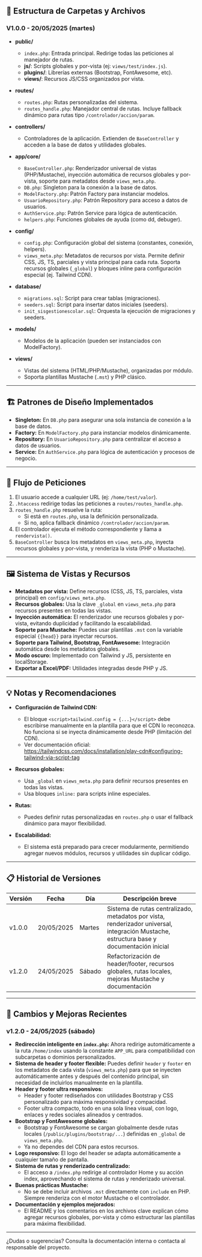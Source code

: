 <!--
# 📚 Documentación del Proyecto Academia
-->

## 📁 Estructura de Carpetas y Archivos

### V1.0.0 - 20/05/2025 (martes)

- **public/**
  - `index.php`: Entrada principal. Redirige todas las peticiones al manejador de rutas.
  - **js/**: Scripts globales y por-vista (ej: `views/test/index.js`).
  - **plugins/**: Librerías externas (Bootstrap, FontAwesome, etc).
  - **views/**: Recursos JS/CSS organizados por vista.

- **routes/**
  - `routes.php`: Rutas personalizadas del sistema.
  - `routes_handle.php`: Manejador central de rutas. Incluye fallback dinámico para rutas tipo `/controlador/accion/param`.

- **controllers/**
  - Controladores de la aplicación. Extienden de `BaseController` y acceden a la base de datos y utilidades globales.

- **app/core/**
  - `BaseController.php`: Renderizador universal de vistas (PHP/Mustache), inyección automática de recursos globales y por-vista, soporte para metadatos desde `views_meta.php`.
  - `DB.php`: Singleton para la conexión a la base de datos.
  - `ModelFactory.php`: Patrón Factory para instanciar modelos.
  - `UsuarioRepository.php`: Patrón Repository para acceso a datos de usuarios.
  - `AuthService.php`: Patrón Service para lógica de autenticación.
  - `helpers.php`: Funciones globales de ayuda (como dd, debuger).

- **config/**
  - `config.php`: Configuración global del sistema (constantes, conexión, helpers).
  - `views_meta.php`: Metadatos de recursos por vista. Permite definir CSS, JS, TS, parciales y vista principal para cada ruta. Soporta recursos globales (`_global`) y bloques inline para configuración especial (ej. Tailwind CDN).

- **database/**
  - `migrations.sql`: Script para crear tablas (migraciones).
  - `seeders.sql`: Script para insertar datos iniciales (seeders).
  - `init_sisgestionescolar.sql`: Orquesta la ejecución de migraciones y seeders.

- **models/**
  - Modelos de la aplicación (pueden ser instanciados con ModelFactory).

- **views/**
  - Vistas del sistema (HTML/PHP/Mustache), organizadas por módulo.
  - Soporta plantillas Mustache (`.mst`) y PHP clásico.

---

## 🏗️ Patrones de Diseño Implementados

- **Singleton:** En `DB.php` para asegurar una sola instancia de conexión a la base de datos.
- **Factory:** En `ModelFactory.php` para instanciar modelos dinámicamente.
- **Repository:** En `UsuarioRepository.php` para centralizar el acceso a datos de usuarios.
- **Service:** En `AuthService.php` para lógica de autenticación y procesos de negocio.

---

## 🔄 Flujo de Peticiones

1. El usuario accede a cualquier URL (ej: `/home/test/valor`).
2. `.htaccess` redirige todas las peticiones a `routes/routes_handle.php`.
3. `routes_handle.php` resuelve la ruta:
   - Si está en `routes.php`, usa la definición personalizada.
   - Si no, aplica fallback dinámico `/controlador/accion/param`.
4. El controlador ejecuta el método correspondiente y llama a `rendervista()`.
5. `BaseController` busca los metadatos en `views_meta.php`, inyecta recursos globales y por-vista, y renderiza la vista (PHP o Mustache).

---

## 🖼️ Sistema de Vistas y Recursos

- **Metadatos por vista:** Define recursos (CSS, JS, TS, parciales, vista principal) en `config/views_meta.php`.
- **Recursos globales:** Usa la clave `_global` en `views_meta.php` para recursos presentes en todas las vistas.
- **Inyección automática:** El renderizador une recursos globales y por-vista, evitando duplicidad y facilitando la escalabilidad.
- **Soporte para Mustache:** Puedes usar plantillas `.mst` con la variable especial `{{head}}` para inyectar recursos.
- **Soporte para Tailwind, Bootstrap, FontAwesome:** Integración automática desde los metadatos globales.
- **Modo oscuro:** Implementado con Tailwind y JS, persistente en localStorage.
- **Exportar a Excel/PDF:** Utilidades integradas desde PHP y JS.

---

## 💡 Notas y Recomendaciones

- **Configuración de Tailwind CDN:**
  - El bloque `<script>tailwind.config = {...}</script>` debe escribirse manualmente en la plantilla para que el CDN lo reconozca. No funciona si se inyecta dinámicamente desde PHP (limitación del CDN).
  - Ver documentación oficial: https://tailwindcss.com/docs/installation/play-cdn#configuring-tailwind-via-script-tag

- **Recursos globales:**
  - Usa `_global` en `views_meta.php` para definir recursos presentes en todas las vistas.
  - Usa bloques `inline:` para scripts inline especiales.

- **Rutas:**
  - Puedes definir rutas personalizadas en `routes.php` o usar el fallback dinámico para mayor flexibilidad.

- **Escalabilidad:**
  - El sistema está preparado para crecer modularmente, permitiendo agregar nuevos módulos, recursos y utilidades sin duplicar código.

---

## 📋 Historial de Versiones

| Versión  | Fecha         | Día      | Descripción breve                                 |
|----------|--------------|----------|---------------------------------------------------|
| v1.0.0   | 20/05/2025    | Martes   | Sistema de rutas centralizado, metadatos por vista, renderizador universal, integración Mustache, estructura base y documentación inicial |
| v1.2.0   | 24/05/2025    | Sábado   | Refactorización de header/footer, recursos globales, rutas locales, mejoras Mustache y documentación |


---

## 🚀 Cambios y Mejoras Recientes

### v1.2.0 - 24/05/2025 (sábado)

- **Redirección inteligente en `index.php`:** Ahora redirige automáticamente a la ruta `/home/index` usando la constante `APP_URL` para compatibilidad con subcarpetas o dominios personalizados.
- **Sistema de header y footer flexible:** Puedes definir `header` y `footer` en los metadatos de cada vista (`views_meta.php`) para que se inyecten automáticamente antes y después del contenido principal, sin necesidad de incluirlos manualmente en la plantilla.
- **Header y footer ultra responsivos:**
  - Header y footer rediseñados con utilidades Bootstrap y CSS personalizado para máxima responsividad y compacidad.
  - Footer ultra compacto, todo en una sola línea visual, con logo, enlaces y redes sociales alineados y centrados.
- **Bootstrap y FontAwesome globales:**
  - Bootstrap y FontAwesome se cargan globalmente desde rutas locales (`/public/plugins/bootstrap/...`) definidas en `_global` de `views_meta.php`.
  - Ya no dependes del CDN para estos recursos.
- **Logo responsivo:** El logo del header se adapta automáticamente a cualquier tamaño de pantalla.
- **Sistema de rutas y renderizado centralizado:**
  - El acceso a `/index.php` redirige al controlador Home y su acción index, aprovechando el sistema de rutas y renderizado universal.
- **Buenas prácticas Mustache:**
  - No se debe incluir archivos `.mst` directamente con `include` en PHP. Siempre renderiza con el motor Mustache o el controlador.
- **Documentación y ejemplos mejorados:**
  - El README y los comentarios en los archivos clave explican cómo agregar recursos globales, por-vista y cómo estructurar las plantillas para máxima flexibilidad.

---

¿Dudas o sugerencias? Consulta la documentación interna o contacta al responsable del proyecto.
